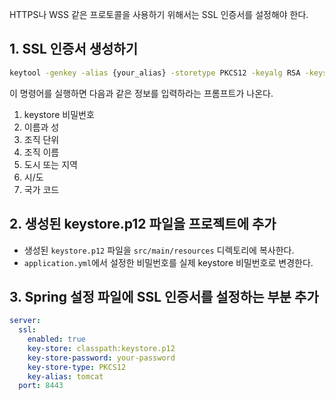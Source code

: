 HTTPS나 WSS 같은 프로토콜을 사용하기 위해서는 SSL 인증서를 설정해야 한다.

## 1. SSL 인증서 생성하기

```bash
keytool -genkey -alias {your_alias} -storetype PKCS12 -keyalg RSA -keysize 2048 -keystore keystore.p12 -validity 3650
```

이 명령어를 실행하면 다음과 같은 정보를 입력하라는 프롬프트가 나온다.

1. keystore 비밀번호
2. 이름과 성
3. 조직 단위
4. 조직 이름
5. 도시 또는 지역
6. 시/도
7. 국가 코드

## 2. 생성된 keystore.p12 파일을 프로젝트에 추가

- 생성된 `keystore.p12` 파일을 `src/main/resources` 디렉토리에 복사한다.
- `application.yml`에서 설정한 비밀번호를 실제 keystore 비밀번호로 변경한다.

## 3. Spring 설정 파일에 SSL 인증서를 설정하는 부분 추가

```application.yml
server:
  ssl:
    enabled: true
    key-store: classpath:keystore.p12
    key-store-password: your-password
    key-store-type: PKCS12
    key-alias: tomcat
  port: 8443
```


